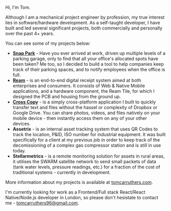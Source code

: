Hi, I'm Tom. 

Although I am a mechanical project engineer by profession, my true interest lies in software/hardware development. As a self-taught developer, I have built and led several significant projects, both commercially and personally over the past 4+ years.

You can see some of my projects below: 

- **[Snap Park](https://snappark.co)** - Have you ever arrived at work, driven up multiple levels of a
            parking garage, only to find that all your office's allocated spots
            have been taken? Me too, so I decided to build a tool to help
            companies keep track of their parking spaces, and to notify
            employees when the office is full.
- **[Ream](https://reamreceipts.com)** - is an end-to-end digital receipt system aimed at both enterprises and consumers. It consists of Web & Native Mobile applications, and a hardware component, the Ream Tile, for which I designed the PCB and housing from the ground up.
- **[Cross Copy](https://crosscopy.dev/)** - is a simply cross-platform application I built to quickly transfer text and files without the hassel or complexity of Dropbox or Google Drive. You can share photos, videos, and files natively on your mobile device - then instantly access them on any of your other devices.
- **Assetrix** - is an internal asset tracking system that uses QR Codes to track the location, P&ID, ISO number for industrial equipment. It was built specifically for a client at my previous job in order to keep track of the decomissioning of a complex gas compressor station and is still in use today.
- **Stellarmetrics** - is a remote monitoring solution for assets in rural areas, it utilises the SWARM satellite network to send small packets of data (tank water levels, pressure readings, etc.) for a fraction of the cost of traditional systems - currently in development.

More information about my projects is available at [tomcarruthers.com](https://tomcarruthers.com/).
 
I'm currently looking for work as a Frontend/Full stack React/React Native/Node.js developer in London, so please don't hesistate to contact me - tomcarruthers96@gmail.com.

